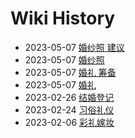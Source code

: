 # Wiki History

- 2023-05-07        [婚纱照 建议](/0007_婚纱照_建议)
- 2023-05-07        [婚纱照](/0006_婚纱照)
- 2023-05-07        [婚礼 筹备](/0009_婚礼_筹备)
- 2023-05-07        [婚礼](/0008_婚礼)
- 2023-02-26        [结婚登记](/0005_结婚登记)
- 2023-02-24        [习俗礼仪](/0003_习俗礼仪)
- 2023-02-06        [彩礼嫁妆](/0004_彩礼嫁妆)
